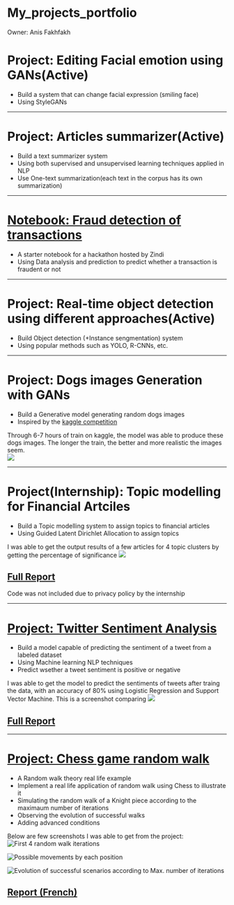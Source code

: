 # My_projects_portfolio
Owner: Anis Fakhfakh


# Project: Editing Facial emotion using GANs(Active)
* Build a system that can change facial expression (smiling face)
* Using StyleGANs

---
# Project: Articles summarizer(Active)
* Build a text summarizer system
* Using both supervised and unsupervised learning techniques applied in NLP
* Use One-text summarization(each text in the corpus has its own summarization)

---

# [Notebook: Fraud detection of transactions](https://github.com/anisfakhfakh/Fraud-detection-of-transactions) 
* A starter notebook for a hackathon hosted by Zindi
* Using Data analysis and prediction to predict whether a transaction is fraudent or not 

---

# Project: Real-time object detection using different approaches(Active)
* Build Object detection (+Instance sengmentation) system 
* Using popular methods such as YOLO, R-CNNs, etc.

---

# Project: Dogs images Generation with GANs
* Build a Generative model generating random dogs images
* Inspired by the [kaggle competition](https://www.kaggle.com/c/generative-dog-images/overview) 

Through 6-7 hours of train on kaggle, the model was able to produce these dogs images. The longer the train, the better and more realistic the images seem.  
![](/Images/Generated%20Dogs.png)

---

# Project(Internship): Topic modelling for Financial Artciles
* Build a Topic modelling system to assign topics to financial articles 
* Using Guided Latent Dirichlet Allocation to assign topics

I was able to get the output results of a few articles for 4 topic clusters by getting the percentage of significance 
![](Images/Topic%20modelling%20results.PNG)

## [Full Report](https://drive.google.com/file/d/1dWGjvWhX1XCUFrQtGr5B2-eW1v2l8vlq/view?usp=sharing)
Code was not included due to privacy policy by the internship

---

# [Project: Twitter Sentiment Analysis](https://github.com/anisfakhfakh/Twitter-sentiment-analysis) 
* Build a model capable of predicting the sentiment of a tweet from a labeled dataset
* Using Machine learning NLP techniques
* Predict wsether a tweet sentiment is positive or negative

I was able to get the model to predict the sentiments of tweets after traing the data, with an accuracy of 80% using Logistic Regression and Support Vector Machine.
This is a screenshot comparing 
![](/Images/Twitter%20Sentiment%20analysis%20models%20accuracy.png)

## [Full Report](https://drive.google.com/file/d/1mQyEo7B1EIN7iaZXUDSzKWji6MVWG37X/view)

---
# [Project: Chess game random walk](https://github.com/anisfakhfakh/Chess_game-random_walk) 
* A Random walk theory real life example
* Implement a real life application of random walk using Chess to illustrate it
* Simulating the random walk of a Knight piece according to the maximaum number of iterations
* Observing the evolution of successful walks
* Adding advanced conditions

Below are few screenshots I was able to get from the project:
![First 4 random walk iterations](/Images/Example%20of%20random%20walk%20iterations.PNG)

![Possible movements by each position](/Images/Number%20of%20possible%20movements%20by%20position.png)

![Evolution of successful scenarios according to Max. number of iterations](/Images/number%20of%20scenarions%20for%20every%20possible%20number%20of%20mouvements.PNG)

## [Report (French)](https://drive.google.com/file/d/1voTDEaUm83QKuhAL-_HxwcHVRhNvLRT5/view)


